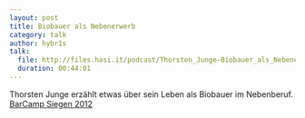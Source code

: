```yaml
---
layout: post
title: Biobauer als Nebenerwerb
category: talk
author: hybr1s
talk:
  file: http://files.hasi.it/podcast/Thorsten_Junge-Biobauer_als_Nebenerwerb.mp3
  duration: 00:44:01
---
```

Thorsten Junge erzählt etwas über sein Leben als Biobauer im Nebenberuf.  
[BarCamp Siegen 2012](http://barcamp-siegen.de/)
